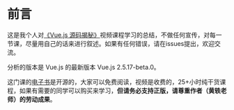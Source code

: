 # 前言
 这是我个人对[《Vue.js 源码揭秘》](http://coding.imooc.com/class/228.html)视频课程学习的总结，不做任何宣传，对每一节课，尽量用自己的话来进行叙述。如果有任何错误，请在issues提出，欢迎交流。
 
  分析的版本是 Vue.js 的最新版本 Vue.js 2.5.17-beta.0。
 
 这门课的[电子书](https://ustbhuangyi.github.io/vue-analysis/)是开源的，大家可以免费阅读，视频是收费的，25+小时纯干货课程，如果有需要的同学可以购买来学习，**但请务必支持正版，请尊重作者（黄轶老师）的劳动成果**。
